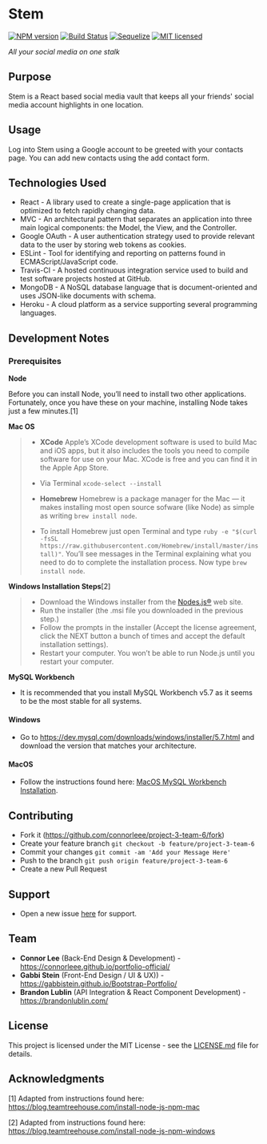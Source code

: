 # Stem

[![NPM version](http://img.shields.io/npm/v/npm-expansions.svg?style=flat-square)](https://www.npmjs.org/package/npm-expansions)
[![Build Status](https://travis-ci.org/travis-ci/travis-web.svg?branch=master)](https://travis-ci.org/travis-ci/travis-web)
[![Sequelize](https://img.shields.io/badge/sequelize-v5.89-green.svg)](https://www.npmjs.org/package/sequelize)
[![MIT licensed](https://img.shields.io/badge/license-MIT-blue.svg)](./LICENSE)

*All your social media on one stalk*

## Purpose
Stem is a React based social media vault that keeps all your friends' social media account highlights in one location. 

## Usage
Log into Stem using a Google account to be greeted with your contacts page. You can add new contacts using the add contact form.

## Technologies Used
- React - A library used to create a single-page application that is optimized to fetch rapidly changing data.
- MVC - An architectural pattern that separates an application into three main logical components: the Model, the View, and the Controller.
- Google OAuth - A user authentication strategy used to provide relevant data to the user by storing web tokens as cookies. 
- ESLint - Tool for identifying and reporting on patterns found in ECMAScript/JavaScript code.
- Travis-CI - A hosted continuous integration service used to build and test software projects hosted at GitHub.
- MongoDB - A NoSQL database language that is document-oriented and uses JSON-like documents with schema.
- Heroku - A cloud platform as a service supporting several programming languages.

## Development Notes
### Prerequisites
**Node**

Before you can install Node, you’ll need to install two other applications. Fortunately, once you have these on your machine, installing Node takes just a few minutes.[1]
 
**Mac OS**
> - **XCode** Apple’s XCode development software is used to build Mac and iOS apps, but it also includes the tools you need to compile software for use on your Mac. XCode is free and you can find it in the Apple App Store.
> 
> - Via Terminal `xcode-select --install`
> 
> - **Homebrew** Homebrew is a package manager for the Mac — it makes installing most open source sofware (like Node) as simple as writing `brew install node`.
> - To install Homebrew just open Terminal and type `ruby -e "$(curl -fsSL https://raw.githubusercontent.com/Homebrew/install/master/install)"`. You’ll see messages in the Terminal explaining what you need to do to complete the installation process. Now type `brew install node`.

**Windows Installation Steps**[2]
> - Download the Windows installer from the [Nodes.js®](http://nodejs.org/) web site.
> - Run the installer (the .msi file you downloaded in the previous step.)
> - Follow the prompts in the installer (Accept the license agreement, click the NEXT button a bunch of times and accept the default installation settings).
> - Restart your computer. You won’t be able to run Node.js until you restart your computer.

**MySQL Workbench**
- It is recommended that you install MySQL Workbench v5.7 as it seems to be the most stable for all systems.

#### Windows
- Go to https://dev.mysql.com/downloads/windows/installer/5.7.html and download the version that matches your architecture.

#### MacOS
- Follow the instructions found here: [MacOS MySQL Workbench Installation](public/assets/readme/mysqlinstall_mac.md).

## Contributing
- Fork it (https://github.com/connorleee/project-3-team-6/fork)
- Create your feature branch `git checkout -b feature/project-3-team-6`
- Commit your changes `git commit -am 'Add your Message Here'`
- Push to the branch `git push origin feature/project-3-team-6`
- Create a new Pull Request

## Support
- Open a new issue [here](https://github.com/connorlee/project-3-team-6/issues/new) for support.

## Team
- **Connor Lee** (Back-End Design & Development) - <a href="https://connorleee.github.io/portfolio-official/" target="_blank">https://connorleee.github.io/portfolio-official/</a>
- **Gabbi Stein** (Front-End Design / UI & UX)) - <a href="https://gabbistein.github.io/Bootstrap-Portfolio/" target="_blank">https://gabbistein.github.io/Bootstrap-Portfolio/</a>
- **Brandon Lublin** (API Integration & React Component Development) - <a href="https://brandonlublin.com/" target="_blank">https://brandonlublin.com/</a>

## License
This project is licensed under the MIT License - see the [LICENSE.md](LICENSE.md) file for details.

## Acknowledgments

[1] Adapted from instructions found here: <a href="https://blog.teamtreehouse.com/install-node-js-npm-mac" target="_blank">https://blog.teamtreehouse.com/install-node-js-npm-mac</a>

[2] Adapted from instructions found here: <a href="https://blog.teamtreehouse.com/install-node-js-npm-windows" target="_blank">https://blog.teamtreehouse.com/install-node-js-npm-windows</a>
